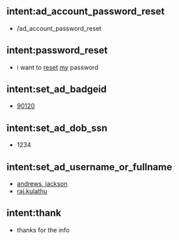## intent:ad_account_password_reset
- /ad_account_password_reset

## intent:password_reset
- i want to [reset](DO_ACTION) [my](SOURCE_ACCOUNT) password

## intent:set_ad_badgeid
- [90120](BADGEID)

## intent:set_ad_dob_ssn
- 1234

## intent:set_ad_username_or_fullname
- [andrews, jackson](FULLNAME)
- [raj.kulathu](USERNAME)

## intent:thank
- thanks for the info
